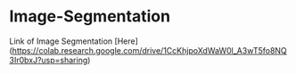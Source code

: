 # Image-Segmentation
Link of Image Segmentation [Here] (https://colab.research.google.com/drive/1CcKhjpoXdWaW0l_A3wT5fo8NQ3Ir0bxJ?usp=sharing)
